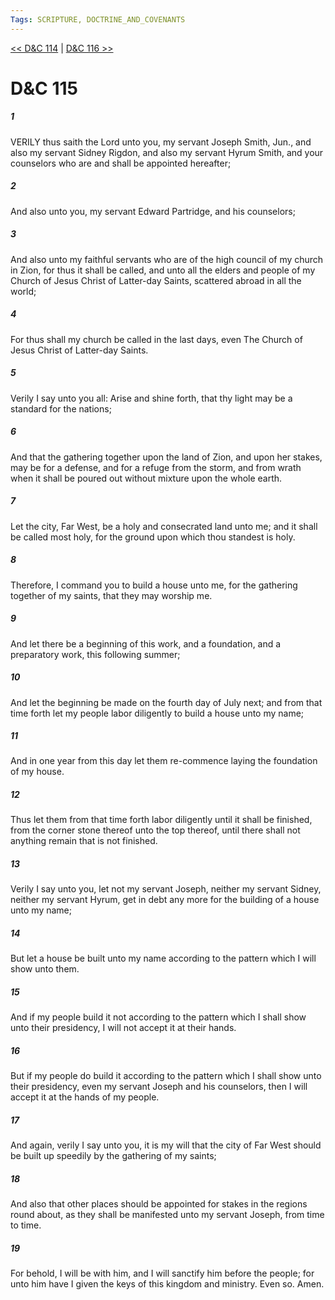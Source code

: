 ```yaml
---
Tags: SCRIPTURE, DOCTRINE_AND_COVENANTS
---
```


[<< D&C 114](DOCTRINE_AND_COVENANTS/D&C_114.md) | [D&C 116 >>](DOCTRINE_AND_COVENANTS/D&C_116.md)

# D&C 115

##### 1
 VERILY thus saith the Lord unto you, my servant Joseph Smith, Jun., and also my servant Sidney Rigdon, and also my servant Hyrum Smith, and your counselors who are and shall be appointed hereafter;
##### 2
 And also unto you, my servant Edward Partridge, and his counselors;
##### 3
 And also unto my faithful servants who are of the high council of my church in Zion, for thus it shall be called, and unto all the elders and people of my Church of Jesus Christ of Latter-day Saints, scattered abroad in all the world;
##### 4
 For thus shall my church be called in the last days, even The Church of Jesus Christ of Latter-day Saints.
##### 5
 Verily I say unto you all: Arise and shine forth, that thy light may be a standard for the nations;
##### 6
 And that the gathering together upon the land of Zion, and upon her stakes, may be for a defense, and for a refuge from the storm, and from wrath when it shall be poured out without mixture upon the whole earth.
##### 7
 Let the city, Far West, be a holy and consecrated land unto me; and it shall be called most holy, for the ground upon which thou standest is holy.
##### 8
 Therefore, I command you to build a house unto me, for the gathering together of my saints, that they may worship me.
##### 9
 And let there be a beginning of this work, and a foundation, and a preparatory work, this following summer;
##### 10
 And let the beginning be made on the fourth day of July next; and from that time forth let my people labor diligently to build a house unto my name;
##### 11
 And in one year from this day let them re-commence laying the foundation of my house.
##### 12
 Thus let them from that time forth labor diligently until it shall be finished, from the corner stone thereof unto the top thereof, until there shall not anything remain that is not finished.
##### 13
 Verily I say unto you, let not my servant Joseph, neither my servant Sidney, neither my servant Hyrum, get in debt any more for the building of a house unto my name;
##### 14
 But let a house be built unto my name according to the pattern which I will show unto them.
##### 15
 And if my people build it not according to the pattern which I shall show unto their presidency, I will not accept it at their hands.
##### 16
 But if my people do build it according to the pattern which I shall show unto their presidency, even my servant Joseph and his counselors, then I will accept it at the hands of my people.
##### 17
 And again, verily I say unto you, it is my will that the city of Far West should be built up speedily by the gathering of my saints;
##### 18
 And also that other places should be appointed for stakes in the regions round about, as they shall be manifested unto my servant Joseph, from time to time.
##### 19
 For behold, I will be with him, and I will sanctify him before the people; for unto him have I given the keys of this kingdom and ministry. Even so. Amen.
